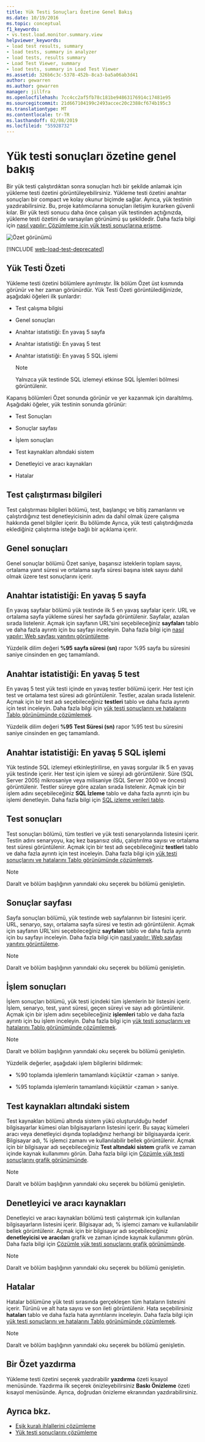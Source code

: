 ```yaml
---
title: Yük Testi Sonuçları Özetine Genel Bakış
ms.date: 10/19/2016
ms.topic: conceptual
f1_keywords:
- vs.test.load.monitor.summary.view
helpviewer_keywords:
- load test results, summary
- load tests, summary in analyzer
- load tests, results summary
- Load Test Viewer, summary
- load tests, summary in Load Test Viewer
ms.assetid: 326b6c3c-5378-452b-8ca3-ba5a06ab3d41
author: gewarren
ms.author: gewarren
manager: jillfra
ms.openlocfilehash: 7cc4cc2af5fb78c181be94863176914c17481e95
ms.sourcegitcommit: 21d667104199c2493accec20c2388cf674b195c3
ms.translationtype: MT
ms.contentlocale: tr-TR
ms.lasthandoff: 02/08/2019
ms.locfileid: "55928732"
---
```

# <a name="load-test-results-summary-overview"></a>Yük testi sonuçları özetine genel bakış

Bir yük testi çalıştırdıktan sonra sonuçları hızlı bir şekilde anlamak için yükleme testi özetini görüntüleyebilirsiniz. Yükleme testi özetini anahtar sonuçları bir compact ve kolay okunur biçimde sağlar. Ayrıca, yük testinin yazdırabilirsiniz. Bu, proje katılımcılarına sonuçları iletişim kurarken güvenli kılar. Bir yük testi sonucu daha önce çalışan yük testinden açtığınızda, yükleme testi özetini de varsayılan görünümü şu şekildedir. Daha fazla bilgi için [nasıl yapılır: Çözümleme için yük testi sonuçlarına erişme](../test/how-to-access-load-test-results-for-analysis.md).

![Özet görünümü](../test/media/ltest_summaryview.png)

[!INCLUDE [web-load-test-deprecated](includes/web-load-test-deprecated.md)]

## <a name="the-load-test-summary"></a>Yük Testi Özeti

Yükleme testi özetini bölümlere ayrılmıştır. İlk bölüm Özet üst kısmında görünür ve her zaman görünürdür. Yük Testi Özeti görüntülediğinizde, aşağıdaki öğeleri ilk şunlardır:

- Test çalışma bilgisi

- Genel sonuçları

- Anahtar istatistiği: En yavaş 5 sayfa

- Anahtar istatistiği: En yavaş 5 test

- Anahtar istatistiği: En yavaş 5 SQL işlemi

    > [!NOTE]
    > Yalnızca yük testinde SQL izlemeyi etkinse SQL İşlemleri bölmesi görüntülenir.

Kapanış bölümleri Özet sonunda görünür ve yer kazanmak için daraltılmış. Aşağıdaki öğeler, yük testinin sonunda görünür:

- Test Sonuçları

- Sonuçlar sayfası

- İşlem sonuçları

- Test kaynakları altındaki sistem

- Denetleyici ve aracı kaynakları

- Hatalar

## <a name="test-run-information"></a>Test çalıştırması bilgileri

Test çalıştırması bilgileri bölümü, test, başlangıç ve bitiş zamanlarını ve çalıştırdığınız test denetleyicisinin adını da dahil olmak üzere çalışma hakkında genel bilgiler içerir. Bu bölümde Ayrıca, yük testi çalıştırdığınızda eklediğiniz çalıştırma isteğe bağlı bir açıklama içerir.

## <a name="overall-results"></a>Genel sonuçları

Genel sonuçlar bölümü Özet saniye, başarısız isteklerin toplam sayısı, ortalama yanıt süresi ve ortalama sayfa süresi başına istek sayısı dahil olmak üzere test sonuçlarını içerir.

## <a name="key-statistic-top-5-slowest-pages"></a>Anahtar istatistiği: En yavaş 5 sayfa

En yavaş sayfalar bölümü yük testinde ilk 5 en yavaş sayfalar içerir. URL ve ortalama sayfa yükleme süresi her sayfada görüntülenir. Sayfalar, azalan sırada listelenir. Açmak için sayfanın URL'sini seçebileceğiniz **sayfaları** tablo ve daha fazla ayrıntı için bu sayfayı inceleyin. Daha fazla bilgi için [nasıl yapılır: Web sayfası yanıtını görüntüleme](../test/how-to-view-web-page-response-time-in-a-load-test.md).

Yüzdelik dilim değeri **%95 sayfa süresi (sn)** rapor %95 sayfa bu süresini saniye cinsinden en geç tamamlandı.

## <a name="key-statistic-top-5-slowest-tests"></a>Anahtar istatistiği: En yavaş 5 test

En yavaş 5 test yük testi içinde en yavaş testler bölümü içerir. Her test için test ve ortalama test süresi adı görüntülenir. Testler, azalan sırada listelenir. Açmak için bir test adı seçebileceğiniz **testleri** tablo ve daha fazla ayrıntı için test inceleyin. Daha fazla bilgi için [yük testi sonuçlarını ve hatalarını Tablo görünümünde çözümlemek](../test/analyze-load-test-results-and-errors-in-the-tables-view.md).

Yüzdelik dilim değeri **%95 Test Süresi (sn)** rapor %95 test bu süresini saniye cinsinden en geç tamamlandı.

## <a name="key-statistic-top-5-slowest-sql-operations"></a>Anahtar istatistiği: En yavaş 5 SQL işlemi

Yük testinde SQL izlemeyi etkinleştirilirse, en yavaş sorgular ilk 5 en yavaş yük testinde içerir. Her test için işlem ve süreyi adı görüntülenir. Süre (SQL Server 2005) mikrosaniye veya milisaniye (SQL Server 2000 ve öncesi) görüntülenir. Testler süreye göre azalan sırada listelenir. Açmak için bir işlem adını seçebileceğiniz **SQL İzleme** tablo ve daha fazla ayrıntı için bu işlemi denetleyin. Daha fazla bilgi için [SQL izleme verileri tablo](../test/analyze-load-test-results-and-errors-in-the-tables-view.md#the-sql-trace-data-table).

## <a name="test-results"></a>Test sonuçları

Test sonuçları bölümü, tüm testleri ve yük testi senaryolarında listesini içerir. Testin adını senaryoyu, kaç kez başarısız oldu, çalıştırılma sayısı ve ortalama test süresi görüntülenir. Açmak için bir test adı seçebileceğiniz **testleri** tablo ve daha fazla ayrıntı için test inceleyin. Daha fazla bilgi için [yük testi sonuçlarını ve hatalarını Tablo görünümünde çözümlemek](../test/analyze-load-test-results-and-errors-in-the-tables-view.md).

> [!NOTE]
> Daralt ve bölüm başlığının yanındaki oku seçerek bu bölümü genişletin.

## <a name="page-results"></a>Sonuçlar sayfası

Sayfa sonuçları bölümü, yük testinde web sayfalarının bir listesini içerir. URL, senaryo, sayı, ortalama sayfa süresi ve testin adı görüntülenir. Açmak için sayfanın URL'sini seçebileceğiniz **sayfaları** tablo ve daha fazla ayrıntı için bu sayfayı inceleyin. Daha fazla bilgi için [nasıl yapılır: Web sayfası yanıtını görüntüleme](../test/how-to-view-web-page-response-time-in-a-load-test.md).

> [!NOTE]
> Daralt ve bölüm başlığının yanındaki oku seçerek bu bölümü genişletin.

## <a name="transaction-results"></a>İşlem sonuçları

İşlem sonuçları bölümü, yük testi içindeki tüm işlemlerin bir listesini içerir. İşlem, senaryo, test, yanıt süresi, geçen süreyi ve sayı adı görüntülenir. Açmak için bir işlem adını seçebileceğiniz **işlemleri** tablo ve daha fazla ayrıntı için bu işlem inceleyin. Daha fazla bilgi için [yük testi sonuçlarını ve hatalarını Tablo görünümünde çözümlemek](../test/analyze-load-test-results-and-errors-in-the-tables-view.md).

> [!NOTE]
> Daralt ve bölüm başlığının yanındaki oku seçerek bu bölümü genişletin.

Yüzdelik değerler, aşağıdaki işlem bilgilerini bildirmek:

-   %90 toplamda işlemlerin tamamlandı küçüktür \<zaman > saniye.

-   %95 toplamda işlemlerin tamamlandı küçüktür \<zaman > saniye.

## <a name="system-under-test-resources"></a>Test kaynakları altındaki sistem

Test kaynakları bölümü altında sistem yükü oluşturulduğu hedef bilgisayarlar kümesi olan bilgisayarların listesini içerir. Bu sayaç kümeleri aracı veya denetleyici dışında topladığınız herhangi bir bilgisayarda içerir. Bilgisayar adı, % işlemci zamanı ve kullanılabilir bellek görüntülenir. Açmak için bir bilgisayar adı seçebileceğiniz **Test altındaki sistem** grafik ve zaman içinde kaynak kullanımını görün. Daha fazla bilgi için [Çözümle yük testi sonuçlarını grafik görünümünde](../test/analyze-load-test-results-in-the-graphs-view.md).

> [!NOTE]
> Daralt ve bölüm başlığının yanındaki oku seçerek bu bölümü genişletin.

## <a name="controller-and-agent-resources"></a>Denetleyici ve aracı kaynakları

Denetleyici ve aracı kaynakları bölümü testi çalıştırmak için kullanılan bilgisayarların listesini içerir. Bilgisayar adı, % işlemci zamanı ve kullanılabilir bellek görüntülenir. Açmak için bir bilgisayar adı seçebileceğiniz **denetleyicisi ve aracıları** grafik ve zaman içinde kaynak kullanımını görün. Daha fazla bilgi için [Çözümle yük testi sonuçlarını grafik görünümünde](../test/analyze-load-test-results-in-the-graphs-view.md).

> [!NOTE]
> Daralt ve bölüm başlığının yanındaki oku seçerek bu bölümü genişletin.

## <a name="errors"></a>Hatalar

Hatalar bölümüne yük testi sırasında gerçekleşen tüm hataların listesini içerir. Türünü ve alt hata sayısı ve son ileti görüntülenir. Hata seçebilirsiniz **hataları** tablo ve daha fazla hata ayrıntılarını inceleyin. Daha fazla bilgi için [yük testi sonuçlarını ve hatalarını Tablo görünümünde çözümlemek](../test/analyze-load-test-results-and-errors-in-the-tables-view.md).

> [!NOTE]
> Daralt ve bölüm başlığının yanındaki oku seçerek bu bölümü genişletin.

## <a name="print-a-summary"></a>Bir Özet yazdırma

Yükleme testi özetini seçerek yazdırabilir **yazdırma** özeti kısayol menüsünde. Yazdırma ilk seçerek önizleyebilirsiniz **Baskı Önizleme** özeti kısayol menüsünde. Ayrıca, doğrudan önizleme ekranından yazdırabilirsiniz.

## <a name="see-also"></a>Ayrıca bkz.

- [Eşik kuralı ihlallerini çözümleme](../test/analyze-threshold-rule-violations-in-load-tests.md)
- [Yük testi sonuçlarını çözümleme](../test/analyze-load-test-results-using-the-load-test-analyzer.md)